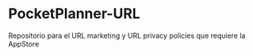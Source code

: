 # PocketPlanner-URL
Repositorio para el URL marketing y URL privacy policies que requiere la AppStore
